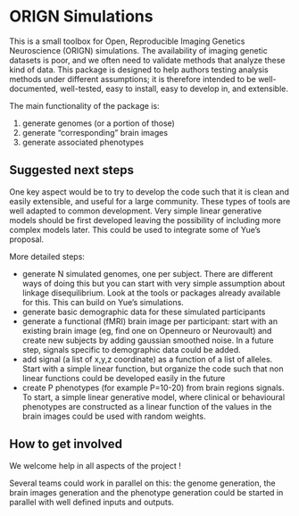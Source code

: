 # ORIGN Simulations

This is a small toolbox for Open, Reproducible Imaging Genetics Neuroscience (ORIGN) simulations.
The availability of imaging genetic datasets is poor, and we often need to validate methods that analyze these kind of data.
This package is designed to help authors testing analysis methods under different assumptions;
it is therefore intended to be well-documented, well-tested, easy to install, easy to develop in, and extensible.

The main functionality of the package is:

1. generate genomes (or a portion of those)
2. generate “corresponding” brain images
3. generate associated phenotypes  

## Suggested next steps

One key aspect would be to try to develop the code such that it is clean and easily extensible, and useful for a large community. These types of tools are well adapted to common development. Very simple linear generative models should be first developed leaving the possibility of including more complex models later. This could be used to integrate some of Yue’s proposal.

More detailed steps:

* generate N simulated genomes, one per subject. There are different ways of doing this but you can start with very simple assumption about linkage disequilibrium. Look at the tools or packages already available for this. This can build on Yue’s simulations.
* generate basic demographic data for these simulated participants
* generate a functional (fMRI) brain image per participant: start with an existing brain image (eg, find one on Openneuro or Neurovault) and create new subjects by adding gaussian smoothed noise. In a future step, signals specific to demographic data could be added.
* add signal (a list of x,y,z coordinate) as a function of a list of alleles. Start with a simple linear function, but organize the code such that non linear functions could be developed easily in the future
* create P phenotypes (for example P=10-20) from brain regions signals. To start, a simple linear generative model, where clinical or behavioural phenotypes are constructed as a linear function of the values in the brain images could be used with random weights.

## How to get involved

We welcome help in all aspects of the project !

Several teams could work in parallel on this: the genome generation, the brain images generation and the phenotype generation could be started in parallel with  well defined inputs and outputs.